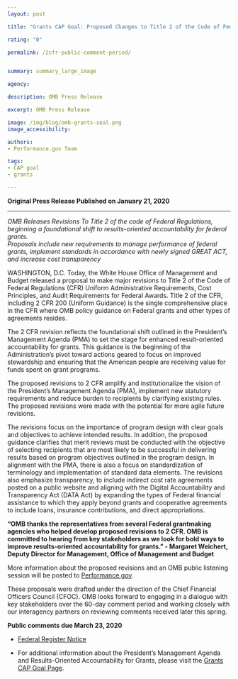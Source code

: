 ```yaml
---
layout: post

title: "Grants CAP Goal: Proposed Changes to Title 2 of the Code of Federal Regulations (2 CFR) Now Open for Public Comments "

rating: "0"

permalink: /2cfr-public-comment-period/


summary: summary_large_image

agency:

description: OMB Press Release

excerpt: OMB Press Release

image: /img/blog/omb-grants-seal.png
image_accessibility:

authors:
- Performance.gov Team

tags:
- CAP goal
- grants

---
```


**Original Press Release Published on January 21, 2020**

<hr style= "hieght:10px; color:#28a0cb">

*OMB Releases Revisions To Title 2 of the code of Federal Regulations, beginning a foundational shift to results-oriented accountability for federal grants.  
Proposals include new requirements to manage performance of federal grants, implement standards in accordance with newly signed GREAT ACT, and increase cost transparency*

WASHINGTON, D.C. Today, the White House Office of Management and Budget released a proposal to make major revisions to Title 2 of the Code of Federal Regulations (CFR) Uniform Administrative Requirements, Cost Principles, and Audit Requirements for Federal Awards. Title 2 of the CFR, including 2 CFR 200 (Uniform Guidance) is the single comprehensive place in the CFR where OMB policy guidance on Federal grants and other types of agreements resides.

The 2 CFR revision reflects the foundational shift outlined in the President’s Management Agenda (PMA) to set the stage for enhanced result-oriented accountability for grants. This guidance is the beginning of the Administration’s pivot toward actions geared to focus on improved stewardship and ensuring that the American people are receiving value for funds spent on grant programs.

The proposed revisions to 2 CFR amplify and institutionalize the vision of the President’s Management Agenda (PMA), implement new statutory requirements and reduce burden to recipients by clarifying existing rules. The proposed revisions were made with the potential for more agile future revisions.

The revisions focus on the importance of program design with clear goals and objectives to achieve intended results. In addition, the proposed guidance clarifies that merit reviews must be conducted with the objective of selecting recipients that are most likely to be successful in delivering results based on program objectives outlined in the program design. In alignment with the PMA, there is also a focus on standardization of terminology and implementation of standard data elements. The revisions also emphasize transparency, to include indirect cost rate agreements posted on a public website and aligning with the Digital Accountability and Transparency Act (DATA Act) by expanding the types of Federal financial assistance to which they apply beyond grants and cooperative agreements to include loans, insurance contributions, and direct appropriations.

**“OMB thanks the representatives from several Federal grantmaking agencies who helped develop proposed revisions to 2 CFR. OMB is committed to hearing from key stakeholders as we look for bold ways to improve results-oriented accountability for grants.”  - Margaret Weichert, Deputy Director for Management, Office of Management and Budget**

More information about the proposed revisions and an OMB public listening session will be posted to [Performance.gov](https://www.performance.gov/CAP/grants/).

These proposals were drafted under the direction of the Chief Financial Officers Council (CFOC). OMB looks forward to engaging in a dialogue with key stakeholders over the 60-day comment period and working closely with our interagency partners on reviewing comments received later this spring.

**Public comments due March 23, 2020**

- [Federal Register Notice](https://www.federalregister.gov/documents/2020/01/22/2019-28524/guidance-for-grants-and-agreements)

- For additional information about the President’s Management Agenda and Results-Oriented Accountability for Grants, please visit the [Grants CAP Goal Page](https://www.performance.gov/CAP/grants/).

